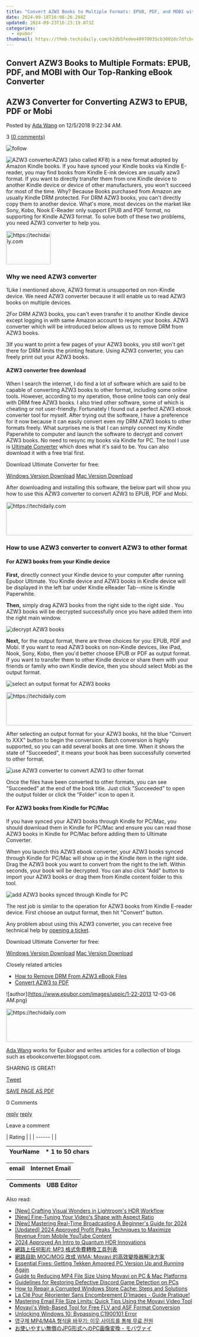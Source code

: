 ```yaml
---
title: "Convert AZW3 Books to Multiple Formats: EPUB, PDF, and MOBI with Our Top-Ranking eBook Converter"
date: 2024-09-18T16:08:26.298Z
updated: 2024-09-23T16:23:19.073Z
categories:
  - epubor
thumbnail: https://thmb.techidaily.com/b2db5fedee40970035cb3002dc7dfcbc1c0c6f7d7b80bea9905bc131bc260d6b.jpg
---
```


## Convert AZW3 Books to Multiple Formats: EPUB, PDF, and MOBI with Our Top-Ranking eBook Converter

## AZW3 Converter for Converting AZW3 to EPUB, PDF or Mobi

Posted by [Ada Wang](https://plus.google.com/+AdaWang/posts) on 12/5/2018 9:22:34 AM.

3 [(0 comments)](http://www.epubor.com/#comment-area) 

![follow](http://www.epubor.com/images/follow.png)

![AZW3 converter](http://www.epubor.com/images/uppic/azw3-converter.png)AZW3 (also called KF8) is a new format adopted by Amazon Kindle books. If you have synced your Kindle books via Kindle E-reader, you may find books from Kindle E-ink devices are usually azw3 format. If you want to directly transfer them from one Kindle device to another Kindle device or device of other manufacturers, you won't succeed for most of the time. Why? Because Books purchased from Amazon are usually Kindle DRM protected. For DRM AZW3 books, you can't directly copy them to another device. What's more, most devices on the market like Sony, Kobo, Nook E-Reader only support EPUB and PDF format, no supporting for Kindle AZW3 format. To solve both of these two problems, you need AZW3 converter to help you.

<!-- affiliate ads begin -->
<a href="https://bluettifr.pxf.io/c/5597632/2145079/17095" target="_top" id="2145079">
  <img src="//a.impactradius-go.com/display-ad/17095-2145079" border="0" alt="https://techidaily.com" width="120" height="90"/>
</a>
<img height="0" width="0" src="https://bluettifr.pxf.io/i/5597632/2145079/17095" style="position:absolute;visibility:hidden;" border="0" />
<!-- affiliate ads end -->

### Why we need AZW3 converter

1Like I mentioned above, AZW3 format is unsupported on non-Kindle device. We need AZW3 converter because it will enable us to read AZW3 books on multiple devices.

2For DRM AZW3 books, you can't even transfer it to another Kindle device except logging in with same Amazon account to resync your books. AZW3 converter which will be introduced below allows us to remove DRM from AZW3 books.

3If you want to print a few pages of your AZW3 books, you still won't get there for DRM limits the printing feature. Using AZW3 converter, you can freely print out your AZW3 books. 

#### AZW3 converter free download

When I search the internet, I do find a lot of software which are said to be capable of converting AZW3 books to other format, including some online tools. However, according to my operation, those online tools can only deal with DRM free AZW3 books. I also tried other software, some of which is cheating or not user-friendly. Fortunately I found out a perfect AZW3 ebook converter tool for myself. After trying out the software, I have a preference for it now because it can easily convert even my DRM AZW3 books to other formats freely. What surprises me is that I can simply connect my Kindle Paperwhite to computer and launch the software to decrypt and convert AZW3 books. No need to resync my books via Kindle for PC. The tool I use is [Ultimate Converter](https://tools.techidaily.com/epubor/ultimate/) which does what it's said to be. You can also download it with a free trial first. 

Download Ultimate Converter for free:

[Windows Version Download](https://tools.techidaily.com/epubor/ultimate/) [Mac Version Download](https://tools.techidaily.com/epubor/ultimate/)

After downloading and installing this software, the below part will show you how to use this AZW3 converter to convert AZW3 to EPUB, PDF and Mobi. 

<!-- affiliate ads begin -->
<a href="https://dhgate.sjv.io/c/5597632/1186802/12108" target="_top" id="1186802">
  <img src="//a.impactradius-go.com/display-ad/12108-1186802" border="0" alt="https://techidaily.com" width="728" height="90"/>
</a>
<img height="0" width="0" src="https://dhgate.sjv.io/i/5597632/1186802/12108" style="position:absolute;visibility:hidden;" border="0" />
<!-- affiliate ads end -->

### How to use AZW3 converter to convert AZW3 to other format

#### For AZW3 books from your Kindle device

**First,**  directly connect your Kindle device to your computer after running Epubor Ultimate. You Kindle device and AZW3 books in Kindle device will be displayed in the left bar under Kindle eReader Tab--mine is Kindle Paperwhite.

**Then,** simply drag AZW3 books from the right side to the right side . You AZW3 books will be decrypted successfully once you have added them into the right main window.

![decrypt AZW3 books](http://www.epubor.com/images/uppic/decrypt-azw3-books.jpg)

**Next,** for the output format, there are three choices for you: EPUB, PDF and Mobi. If you want to read AZW3 books on non-Kindle devices, like iPad, Nook, Sony, Kobo, then you'd better choose EPUB or PDF as output format. If you want to transfer them to other Kindle device or share them with your friends or family who own Kindle device, then you should select Mobi as the output format.

![select an output format for AZW3 books](http://www.epubor.com/images/uppic/select-an-output-format-for-azw3-books.jpg)

<!-- affiliate ads begin -->
<a href="https://aligracehair.sjv.io/c/5597632/1902294/19272" target="_top" id="1902294">
  <img src="//a.impactradius-go.com/display-ad/19272-1902294" border="0" alt="https://techidaily.com" width="728" height="90"/>
</a>
<img height="0" width="0" src="https://aligracehair.sjv.io/i/5597632/1902294/19272" style="position:absolute;visibility:hidden;" border="0" />
<!-- affiliate ads end -->

After selecting an output format for your AZW3 books, hit the blue "Convert to XXX" button to begin the conversion. Batch conversion is highly supported, so you can add several books at one time. When it shows the state of "Succeeded", it means your book has been successfully converted to other format.

![use AZW3 converter to convert AZW3 to other format](http://www.epubor.com/images/uppic/use-azw3-converter-to-convert-azw3-to-other-format.jpg)

Once the files have been converted to other formats, you can see "Succeeded" at the end of the book title. Just click "Succeeded" to open the output folder or click the ”Folder" icon to open it. 

#### For AZW3 books from Kindle for PC/Mac

If you have synced your AZW3 books through Kindle for PC/Mac, you should download them in Kindle for PC/Mac and ensure you can read those AZW3 books in Kindle for PC/Mac before adding them to Ultimate Converter.

When you launch this AZW3 ebook converter, your AZW3 books synced through Kindle for PC/Mac will show up in the Kindle item in the right side. Drag the AZW3 book you want to convert from the right to the left. Within seconds, your book will be decrypted. You can also click "Add" button to import your AZW3 books or drag them from Kindle content folder to this tool.

![add AZW3 books synced through Kindle for PC](http://www.epubor.com/images/uppic/add-azw3-books-synced-through-kindle-for-pc.jpg)

The rest job is similar to the operation for AZW3 books from Kindle E-reader device. First choose an output format, then hit "Convert" button. 

Any problem about using this AZW3 converter, you can receive free technical help by [opening a ticket](http://ticket.epubor.com/).

Download Ultimate Converter for free:

[Windows Version Download](https://tools.techidaily.com/epubor/ultimate/) [Mac Version Download](https://tools.techidaily.com/epubor/ultimate/)

Closely related articles

* [How to Remove DRM From AZW3 eBook Files](https://tools.techidaily.com/epubor/products/)[](https://tools.techidaily.com/epubor/products/)[](https://tools.techidaily.com/epubor/products/)
* [Convert AZW3 to PDF](https://tools.techidaily.com/epubor/products/)

![author](https://www.epubor.com/images/uppic/1-22-2013 12-03-06 AM.png)

<!-- affiliate ads begin -->
<a href="https://aligracehair.sjv.io/c/5597632/1915810/19272" target="_top" id="1915810">
  <img src="//a.impactradius-go.com/display-ad/19272-1915810" border="0" alt="https://techidaily.com" width="728" height="90"/>
</a>
<img height="0" width="0" src="https://aligracehair.sjv.io/i/5597632/1915810/19272" style="position:absolute;visibility:hidden;" border="0" />
<!-- affiliate ads end -->

[Ada Wang](https://plus.google.com/+AdaWang/posts) works for Epubor and writes articles for a collection of blogs such as ebookconverter.blogspot.com.

SHARING IS GREAT!

[Tweet](https://twitter.com/share) 

[SAVE PAGE AS PDF](https://tools.techidaily.com/epubor/products/) 

0 Comments

[reply](https://tools.techidaily.com/epubor/products/) [reply](https://tools.techidaily.com/epubor/products/) 

Leave a comment

| Rating |  |
| ------ |  |

| YourName | \*  1 to 50 chars |
| -------- | ----------------- |

| email | Internet Email |
| ----- | -------------- |

| Comments | UBB Editor |
| -------- | ---------- |

<ins class="adsbygoogle"
     style="display:block"
     data-ad-format="autorelaxed"
     data-ad-client="ca-pub-7571918770474297"
     data-ad-slot="1223367746"></ins>

<ins class="adsbygoogle"
     style="display:block"
     data-ad-client="ca-pub-7571918770474297"
     data-ad-slot="8358498916"
     data-ad-format="auto"
     data-full-width-responsive="true"></ins>

<span class="atpl-alsoreadstyle">Also read:</span>
<div><ul>
<li><a href="https://vp-tips.techidaily.com/new-crafting-visual-wonders-in-lightrooms-hdr-workflow/"><u>[New] Crafting Visual Wonders in Lightroom's HDR Workflow</u></a></li>
<li><a href="https://some-knowledge.techidaily.com/new-fine-tuning-your-videos-shape-with-aspect-ratio/"><u>[New] Fine-Tuning Your Video's Shape with Aspect Ratio</u></a></li>
<li><a href="https://fox-info.techidaily.com/new-mastering-real-time-broadcasting-a-beginners-guide-for-2024/"><u>[New] Mastering Real-Time Broadcasting A Beginner's Guide for 2024</u></a></li>
<li><a href="https://youtube-blog.techidaily.com/ed-2024-approved-profit-peaks-techniques-to-maximize-revenue-from-mobile-youtube-content/"><u>[Updated] 2024 Approved Profit Peaks Techniques to Maximize Revenue From Mobile YouTube Content</u></a></li>
<li><a href="https://extra-hints.techidaily.com/2024-approved-an-intro-to-quantum-hdr-innovations/"><u>2024 Approved An Intro to Quantum HDR Innovations</u></a></li>
<li><a href="https://discover-answers.techidaily.com/mp3/"><u>網路上任何影片 MP3 格式免費轉換工具列表</u></a></li>
<li><a href="https://discover-answers.techidaily.com/mocmog-wma-movavi/"><u>網路自助 MOC/MOG 改成 WMA: Movavi 的高效變換器解決方案</u></a></li>
<li><a href="https://win-able.techidaily.com/essential-fixes-getting-tekken-amoored-pc-version-up-and-running-again/"><u>Essential Fixes: Getting Tekken Amoored PC Version Up and Running Again</u></a></li>
<li><a href="https://discover-answers.techidaily.com/guide-to-reducing-mp4-file-size-using-movavi-on-pc-and-mac-platforms/"><u>Guide to Reducing MP4 File Size Using Movavi on PC & Mac Platforms</u></a></li>
<li><a href="https://windows11.techidaily.com/guidelines-for-restoring-defective-discord-game-detection-on-pcs/"><u>Guidelines for Restoring Defective Discord Game Detection on PCs</u></a></li>
<li><a href="https://common-error.techidaily.com/how-to-repair-a-corrupted-windows-store-cache-steps-and-solutions/"><u>How to Repair a Corrupted Windows Store Cache: Steps and Solutions</u></a></li>
<li><a href="https://discover-answers.techidaily.com/la-cle-pour-reorienter-sans-encombrement-dimages-guide-pratique/"><u>La Clé Pour Réorienter Sans Encombrement D'Images - Guide Pratique!</u></a></li>
<li><a href="https://discover-answers.techidaily.com/mastering-email-file-size-limits-quick-tips-using-the-movavi-video-tool/"><u>Mastering Email File Size Limits: Quick Tips Using the Movavi Video Tool</u></a></li>
<li><a href="https://discover-answers.techidaily.com/movavis-web-based-tool-for-free-flv-and-asf-format-conversion/"><u>Movavi's Web-Based Tool for Free FLV and ASF Format Conversion</u></a></li>
<li><a href="https://graphic-issues.techidaily.com/unlocking-windows-10-bypassing-c1900101-error/"><u>Unlocking Windows 10: Bypassing C1900101 Error</u></a></li>
<li><a href="https://discover-answers.techidaily.com/mp4m4a/"><u>영구제 MP4/M4A 형식을 바꾸기: 이웃 사이트를 통해 무료 전원</u></a></li>
<li><a href="https://discover-answers.techidaily.com/jpgpc/"><u>お使いやすい無償のJPG形式へのPC画像変換 - モバヴァイ</u></a></li>
</ul></div>

